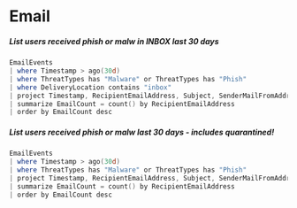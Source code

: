 # Email

##### List users received phish or malw in INBOX last 30 days
````powershell
EmailEvents
| where Timestamp > ago(30d)
| where ThreatTypes has "Malware" or ThreatTypes has "Phish"
| where DeliveryLocation contains "inbox"
| project Timestamp, RecipientEmailAddress, Subject, SenderMailFromAddress, SenderDisplayName, SenderMailFromDomain, SenderIPv4, SenderIPv6, DeliveryAction, ThreatTypes
| summarize EmailCount = count() by RecipientEmailAddress
| order by EmailCount desc
````
##### List users received phish or malw last 30 days - includes quarantined!
````powershell
EmailEvents
| where Timestamp > ago(30d)
| where ThreatTypes has "Malware" or ThreatTypes has "Phish"
| project Timestamp, RecipientEmailAddress, Subject, SenderMailFromAddress, SenderDisplayName, SenderMailFromDomain, SenderIPv4, SenderIPv6, DeliveryAction, ThreatTypes
| summarize EmailCount = count() by RecipientEmailAddress
| order by EmailCount desc
````
